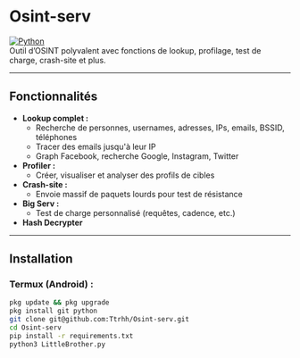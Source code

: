 # Osint-serv  
[![Python](https://img.shields.io/badge/Python-3.10+-blue?logo=python)](https://www.python.org)  
Outil d’OSINT polyvalent avec fonctions de lookup, profilage, test de charge, crash-site et plus.

---

## Fonctionnalités

- **Lookup complet :**  
  - Recherche de personnes, usernames, adresses, IPs, emails, BSSID, téléphones
  - Tracer des emails jusqu'à leur IP
  - Graph Facebook, recherche Google, Instagram, Twitter
- **Profiler :**  
  - Créer, visualiser et analyser des profils de cibles
- **Crash-site :**  
  - Envoie massif de paquets lourds pour test de résistance
- **Big Serv :**  
  - Test de charge personnalisé (requêtes, cadence, etc.)
- **Hash Decrypter**

---

## Installation

### Termux (Android) :
```bash
pkg update && pkg upgrade
pkg install git python
git clone git@github.com:Ttrhh/Osint-serv.git
cd Osint-serv
pip install -r requirements.txt
python3 LittleBrother.py
